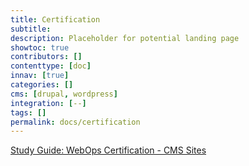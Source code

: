 ```yaml
---
title: Certification
subtitle:
description: Placeholder for potential landing page
showtoc: true
contributors: []
contenttype: [doc]
innav: [true]
categories: []
cms: [drupal, wordpress]
integration: [--]
tags: []
permalink: docs/certification
---
```


[Study Guide: WebOps Certification - CMS Sites](/certification/study-guide)
